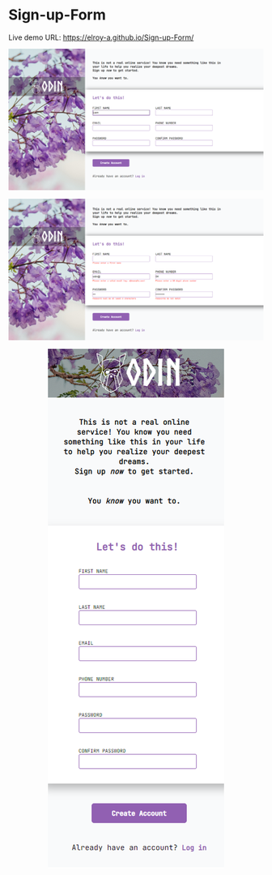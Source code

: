 # Sign-up-Form

Live demo URL: https://elroy-a.github.io/Sign-up-Form/

![](./images/Layout.png)

![](./images/FormValidation.png)

<p align="center">
    <img src="./images/ResponsiveLayout.png" />
</p>